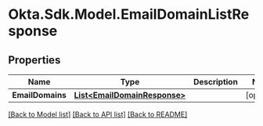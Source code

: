 # Okta.Sdk.Model.EmailDomainListResponse

## Properties

Name | Type | Description | Notes
------------ | ------------- | ------------- | -------------
**EmailDomains** | [**List&lt;EmailDomainResponse&gt;**](EmailDomainResponse.md) |  | [optional] 

[[Back to Model list]](../README.md#documentation-for-models) [[Back to API list]](../README.md#documentation-for-api-endpoints) [[Back to README]](../README.md)

